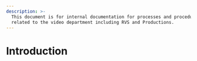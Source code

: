 ```yaml
---
description: >-
  This document is for internal documentation for processes and procedures
  related to the video department including RVS and Productions.
---
```


# Introduction

